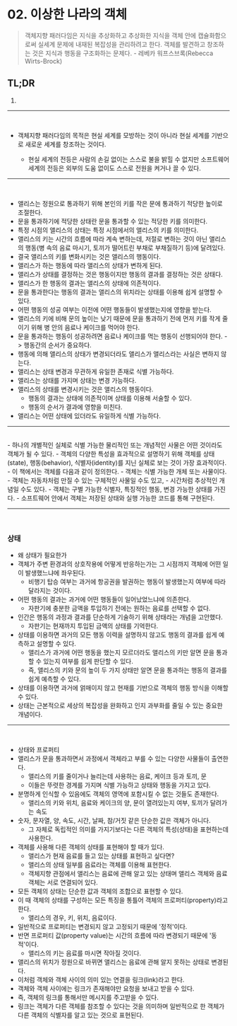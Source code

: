 # 02. 이상한 나라의 객체

> 객체지향 패러다임은 지식을 추상화하고 추상화한 지식을 객체 안에 캡슐화함으로써 실세계 문제에 내재된 복잡성을 관리하려고 한다. 객체를 발견하고 창조하는 것은 지식과 행동을 구조화하는 문제다. - 레베카 워프스브록(Rebecca Wirts-Brock)

## TL;DR

1.

<hr>
<br>

- 객체지향 패러다임의 목적은 현실 세계를 모방하는 것이 아니라 현실 세계를 기반으로 새로운 세계를 창조하는 것이다.

  - 현실 세계의 전등은 사람의 손길 없이는 스스로 불을 밝힐 수 없지만 소프트웨어 세계의 전등은 외부의 도움 없이도 스스로 전원을 켜거나 끌 수 있다.

<hr>
<br>

- 앨리스는 정원으로 통과하기 위해 본인의 키를 작은 문에 통과하기 적당한 높이로 조절한다.
- 문을 통과하기에 적당한 상태란 문을 통과할 수 있는 적당한 키를 의미한다.
- 특정 시점의 앨리스의 상태는 특정 시점에서의 앨리스의 키를 의미한다.
- 앨리스의 키는 시간의 흐름에 따라 계속 변하는데, 저절로 변하는 것이 아닌 앨리스의 행동(병 속의 음료 마시기, 토끼가 떨어트린 부채로 부채질하기 등)에 달려있다.
- 결국 앨리스의 키를 변화시키는 것은 앨리스의 행동이다.
- 앨리스가 하는 행동에 따라 앨리스의 상태가 변하게 된다.
- 앨리스가 상태를 결정하는 것은 행동이지만 행동의 결과를 결정하는 것은 상태다.
- 앨리스가 한 행동의 결과는 앨리스의 상태에 의존적이다.
- 문을 통과한다는 행동의 결과는 앨리스의 위치라는 상태를 이용해 쉽게 설명할 수 있다.
- 어떤 행동의 성공 여부는 이전에 어떤 행동들이 발생했는지에 영향을 받는다.
- 앨리스의 키에 비해 문의 높이는 낮기 때문에 문을 통과하기 전에 먼저 키를 작게 줄이기 위해 병 안의 음료나 케이크를 먹어야 한다.
- 문을 통과하는 행동이 성공하려면 음료나 케이크를 먹는 행동이 선행되어야 한다. -> 행동간의 순서가 중요하다.
- 행동에 의해 앨리스의 상태가 변경되더라도 앨리스가 앨리스라는 사실은 변하지 않는다.
- 앨리스는 상태 변경과 무관하게 유일한 존재로 식별 가능하다.
- 앨리스는 상태를 가지며 상태는 변경 가능하다.
- 앨리스의 상태를 변경시키는 것은 앨리스의 행동이다.
  - 행동의 결과는 상태에 의존적이며 상태를 이용해 서술할 수 있다.
  - 행동의 순서가 결과에 영향을 미친다.
- 앨리스는 어떤 상태에 있더라도 유일하게 식별 가능하다.
<hr>
<br>
- 하나의 개별적인 실체로 식별 가능한 물리적인 또는 개념적인 사물은 어떤 것이라도 객체가 될 수 있다.
- 객체의 다양한 특성을 효과적으로 설명하기 위해 객체를 상태(state), 행동(behavior), 식별자(identity)를 지닌 실체로 보는 것이 가장 효과적이다.
- 이 책에서는 객체를 다음과 같이 정의한다.
  - 객체는 식별 가능한 개체 또는 사물이다.
  - 객체는 자동차처럼 만질 수 있는 구체적인 사물일 수도 있고,
  - 시간처럼 추상적인 개념일 수도 있다.
  - 객체는 구별 가능한 식별자, 특징적인 행동, 변경 가능한 상태를 가진다.
  - 소프트웨어 안에서 객체는 저장된 상태와 실행 가능한 코드를 통해 구현된다.
  <hr>
  <br>

### 상태

- 왜 상태가 필요한가
- 객체가 주변 환경과의 상호작용에 어떻게 반응하는가는 그 시점까지 객체에 어떤 일이 발생했느냐에 좌우된다.
  - 비행기 탑승 여부는 과거에 항공권을 발권하는 행동이 발생했는지 여부에 따라 달라지는 것이다.
- 어떤 행동의 결과는 과거에 어떤 행동들이 일어났었느냐에 의존한다.
  - 자판기에 충분한 금액을 투입하기 전에는 원하는 음료를 선택할 수 없다.
- 인간은 행동의 과정과 결과를 단순하게 기술하기 위해 상태라는 개념을 고안했다.
  - 자판기는 현재까지 투입된 금액의 상태를 기억한다.
- 상태를 이용하면 과거의 모든 행동 이력을 설명하지 않고도 행동의 결과를 쉽게 예측하고 설명할 수 있다.
  - 앨리스가 과거에 어떤 행동을 했는지 모르더라도 앨리스의 키만 알면 문을 통과할 수 있는지 여부를 쉽게 판단할 수 있다.
  - 즉, 앨리스의 키와 문의 높이 두 가지 상태만 알면 문을 통과하는 행동의 결과를 쉽게 예측할 수 있다.
- 상태를 이용하면 과거에 얽매이지 않고 현재를 기반으로 객체의 행동 방식을 이해할 수 있다.
- 상태는 근본적으로 세상의 복잡성을 완화하고 인지 과부화를 줄일 수 있는 중요한 개념이다.

<hr>
<br>

- 상태와 프로퍼티
- 앨리스가 문을 통과하면서 과정에서 객체라고 부를 수 있는 다양한 사물들이 출연한다.
  - 앨리스의 키를 줄이거나 늘리는데 사용하는 음료, 케이크 등과 토끼, 문
  - 이들은 뚜렷한 경계를 가지며 식별 가능하고 상태와 행동을 가지고 있다.
- 분명하게 인식할 수 있음에도 객체의 영역에 포함시킬 수 없는 것들도 존재한다.
  - 앨리스의 키와 위치, 음료와 케이크의 양, 문이 열려있는지 여부, 토끼가 달려가는 속도
- 숫자, 문자열, 양, 속도, 시간, 날짜, 참/거짓 같은 단순한 값은 객체가 아니다.
  - 그 자체로 독립적인 의미를 가지기보다는 다른 객체의 특성(상태)을 표현하는데 사용한다.
- 객체를 사용해 다른 객체의 상태를 표현해야 할 때가 있다.
  - 앨리스가 현재 음료를 들고 있는 상태를 표현하고 싶다면?
  - 앨리스의 상태 일부를 음료라는 객체를 이용해 표현한다.
  - 객체지향 관점에서 앨리스는 음료에 관해 알고 있는 상태며 앨리스 객체와 음료 객체는 서로 연결되어 있다.
- 모든 객체의 상태는 단순한 값과 객체의 조합으로 표현할 수 있다.
- 이 때 객체의 상태를 구성하는 모든 특징을 통틀어 객체의 프로퍼티(property)라고 한다.
  - 앨리스의 경우, 키, 위치, 음료이다.
- 일반적으로 프로퍼티는 변경되지 않고 고정되기 때문에 '정적'이다.
- 반면 프로퍼티 값(property value)는 시간의 흐름에 따라 변경되기 때문에 '동적'이다.
  - 앨리스의 키는 음료를 마시면 작아질 것이다.
- 앨리스의 위치가 정원으로 바뀌면 앨리스는 음료에 관해 알지 못하는 상태로 변경된다.
- 이처럼 객체와 객체 사이의 의미 있는 연결을 링크(link)라고 한다.
- 객체와 객체 사이에는 링크가 존재해야만 요청을 보내고 받을 수 있다.
- 즉, 객체의 링크를 통해서만 메시지를 주고받을 수 있다.
- 링크는 객체가 다른 객체를 참조할 수 있다는 것을 의미하며 일반적으로 한 객체가 다른 객체의 식별자를 알고 있는 것으로 표현된다.
